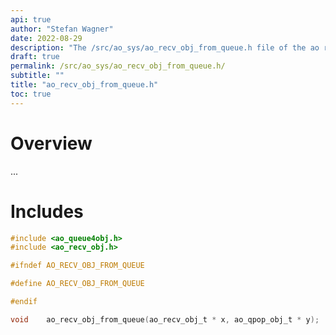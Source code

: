 ```yaml
---
api: true
author: "Stefan Wagner"
date: 2022-08-29
description: "The /src/ao_sys/ao_recv_obj_from_queue.h file of the ao real-time operating system."
draft: true
permalink: /src/ao_sys/ao_recv_obj_from_queue.h/ 
subtitle: ""
title: "ao_recv_obj_from_queue.h"
toc: true
---
```


# Overview

...

# Includes

```c
#include <ao_queue4obj.h>
#include <ao_recv_obj.h>

#ifndef AO_RECV_OBJ_FROM_QUEUE

#define AO_RECV_OBJ_FROM_QUEUE

#endif

void    ao_recv_obj_from_queue(ao_recv_obj_t * x, ao_qpop_obj_t * y);

```
